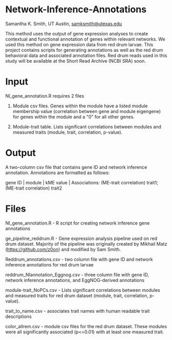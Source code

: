# Network-Inference-Annotations
Samantha K. Smith, UT Austin, samksmith@utexas.edu

This method uses the output of gene expression analyses to create contextual and functional annotation of genes within relevant networks. We used this method on gene expression data from red drum larvae. This project contains scripts for generating annotations as well as the red drum behavioral data and associated annotation files. Red drum reads used in this study will be available at the Short Read Archive (NCBI SRA) soon.

# Input
NI_gene_annotation.R requires 2 files
1. Module csv files. Genes within the module have a listed module membership value (correlation between gene and module eigengene) for genes within the module and a "0" for all other genes.

2. Module-trait table. Lists significant correlations between modules and measured traits (module, trait, correlation, p-value).

# Output
A two-column csv file that contains gene ID and network inference annotation. Annotations are formatted as follows: 

   gene ID | module | kME value | Associations: (ME-trait correlation) trait1; (ME-trait correlation) trait2 

# Files
NI_gene_annotation.R - R script for creating network inference gene annotations

ge_pipeline_reddrum.R - Gene expression analysis pipeline used on red drum dataset. Majority of the pipeline was originally created by Mikhail Matz (https://github.com/z0on) and modified by Sam Smith.

Reddrum_annotations.csv - two column file with gene ID and network inference annotations for red drum larvae

reddrum_NIannotation_Eggnog.csv - three column file with gene ID, network inference annotations, and EggNOG-derived annotations

module-trait_NoPCs.csv - Lists significant correlations between modules and measured traits for red drum dataset (module, trait, correlation, p-value).

trait_to_name.csv - associates trait names with human readable trait descriptions

color_allrem.csv - module csv files for the red drum dataset. These modules were all significantly associated (p<=0.01) with at least one measured trait.
